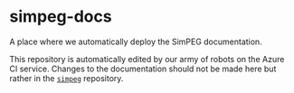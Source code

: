 # simpeg-docs

A place where we automatically deploy the SimPEG documentation.

This repository is automatically edited by our army of robots on the
Azure CI service. Changes to the documentation should not be made
here but rather in the [`simpeg`](https://github.com/simpeg/simpeg)
repository.
